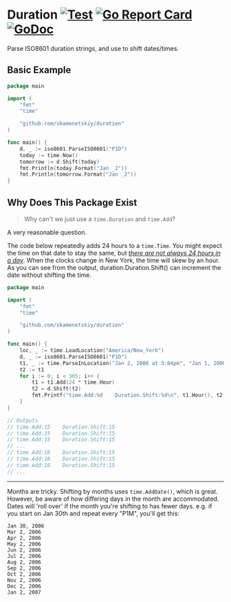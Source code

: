 Duration [![Test](https://github.com/skamenetskiy/duration/actions/workflows/test.yml/badge.svg)](https://github.com/skamenetskiy/duration/actions/workflows/test.yml) [![Go Report Card](https://goreportcard.com/badge/skamenetskiy/duration)](https://goreportcard.com/report/skamenetskiy/duration) [![GoDoc](https://godoc.org/github.com/skamenetskiy/duration?status.svg)](https://godoc.org/github.com/skamenetskiy/duration)
=======
Parse ISO8601 duration strings, and use to shift dates/times.

Basic Example
-------------

```go
package main

import (
	"fmt"
	"time"

	"github.com/skamenetskiy/duration"
)

func main() {
	d, _ := iso8601.ParseISO8601("P1D")
	today := time.Now()
	tomorrow := d.Shift(today)
	fmt.Println(today.Format("Jan _2"))
	fmt.Println(tomorrow.Format("Jan _2"))
}
```

Why Does This Package Exist
---------------------------
> Why can't we just use a `time.Duration` and `time.Add`?

A very reasonable question.

The code below repeatedly adds 24 hours to a `time.Time`. You might expect the time on that date to stay the same, but [_there are not always 24 hours in a day_](http://infiniteundo.com/post/25326999628/falsehoods-programmers-believe-about-time). When the clocks change in New York, the time will skew by an hour. As you can see from the output, duration.Duration.Shift() can increment the date without shifting the time.

```go
package main

import (
	"fmt"
	"time"

	"github.com/skamenetskiy/duration"
)

func main() {
	loc, _ := time.LoadLocation("America/New_York")
	d, _ := iso8601.ParseISO8601("P1D")
	t1, _ := time.ParseInLocation("Jan 2, 2006 at 3:04pm", "Jan 1, 2006 at 3:04pm", loc)
	t2 := t1
	for i := 0; i < 365; i++ {
		t1 = t1.Add(24 * time.Hour)
		t2 = d.Shift(t2)
		fmt.Printf("time.Add:%d    Duration.Shift:%d\n", t1.Hour(), t2.Hour())
	}
}

// Outputs
// time.Add:15    Duration.Shift:15
// time.Add:15    Duration.Shift:15
// time.Add:15    Duration.Shift:15
// ...
// time.Add:16    Duration.Shift:15
// time.Add:16    Duration.Shift:15
// time.Add:16    Duration.Shift:15
// ...
```

-------
Months are tricky. Shifting by months uses `time.AddDate()`, which is great. However, be aware of how differing days in the month are accommodated. Dates will 'roll over' if the month you're shifting to has fewer days. e.g. if you start on Jan 30th and repeat every "P1M", you'll get this:

```
Jan 30, 2006
Mar 2, 2006
Apr 2, 2006
May 2, 2006
Jun 2, 2006
Jul 2, 2006
Aug 2, 2006
Sep 2, 2006
Oct 2, 2006
Nov 2, 2006
Dec 2, 2006
Jan 2, 2007
```
